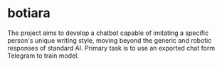 # botiara

The project aims to develop a chatbot capable of imitating a specific person's unique writing style, moving beyond the generic and robotic responses of standard AI. Primary task is to use an exported chat form Telegram to train model.
